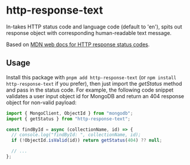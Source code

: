 # http-response-text

In-takes HTTP status code and language code (default to 'en'), spits out response object with corresponding human-readable text message.

Based on [MDN web docs for HTTP response status codes](https://developer.mozilla.org/en-US/docs/Web/HTTP/Status).

## Usage

Install this package with `pnpm add http-response-text` (or `npm install http-response-text` if you prefer), then just import the _getStatus_ method and pass in the status code. For example, the following code snippet validates a user input object id for MongoDB and return an 404 response object for non-valid payload:

```javascript
import { MongoClient, ObjectId } from "mongodb";
import { getStatus } from "http-response-text";

const findById = async (collectionName, id) => {
  // console.log("findById: ", collectionName, id);
  if (!ObjectId.isValid(id)) return getStatus(404) ?? null;

  // ...
};
```
